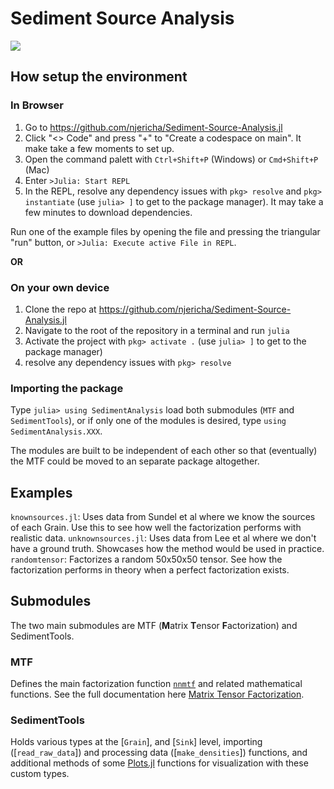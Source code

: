 # Sediment Source Analysis

<!---
comment text
[![](https://img.shields.io/badge/docs-stable-blue.svg)](https://njericha.github.io/SedimentAnalysis.jl/stable)



GitHub Actions : [![Build Status](https://github.com/JuliaLang/Example.jl/workflows/CI/badge.svg)](https://github.com/njericha/Sediment-Source-Analysis/actions?query=workflow%3ACI+branch%3Amaster)

AppVeyor: [![Build Status](https://ci.appveyor.com/api/projects/status/github/JuliaLang/Example.jl?branch=master&svg=true)](https://ci.appveyor.com/project/tkelman/example-jl/branch/master)

[![Coverage Status](https://coveralls.io/repos/JuliaLang/Example.jl/badge.svg?branch=master)](https://coveralls.io/r/JuliaLang/Example.jl?branch=master)
[![codecov.io](http://codecov.io/github/JuliaLang/Example.jl/coverage.svg?branch=master)](http://codecov.io/github/JuliaLang/Example.jl?branch=master)
--->

[![](https://img.shields.io/badge/docs-dev-blue.svg)](https://njericha.github.io/Sediment-Source-Analysis.jl/dev/)

## How setup the environment

### In Browser
1. Go to https://github.com/njericha/Sediment-Source-Analysis.jl
2. Click "<> Code" and press "+" to "Create a codespace on main". It make take a few moments to set up.
3. Open the command palett with `Ctrl+Shift+P` (Windows) or `Cmd+Shift+P` (Mac)
4. Enter `>Julia: Start REPL`
5. In the REPL, resolve any dependency issues with `pkg> resolve` and `pkg> instantiate` (use `julia> ]` to get to the package manager). It may take a few minutes to download dependencies.

Run one of the example files by opening the file and pressing the triangular "run" button, or `>Julia: Execute active File in REPL`.

**OR**
### On your own device
1. Clone the repo at https://github.com/njericha/Sediment-Source-Analysis.jl
2. Navigate to the root of the repository in a terminal and run `julia`
3. Activate the project with `pkg> activate .` (use `julia> ]` to get to the package manager)
4. resolve any dependency issues with `pkg> resolve`

### Importing the package
Type `julia> using SedimentAnalysis` load both submodules (`MTF` and `SedimentTools`), or if only one of the modules is desired, type `using SedimentAnalysis.XXX`.

The modules are built to be independent of each other so that (eventually) the MTF could be moved to an separate package altogether.

## Examples
`knownsources.jl`: Uses data from Sundel et al where we know the sources of each Grain. Use this to see how well the factorization performs with realistic data.
`unknownsources.jl`: Uses data from Lee et al where we don't have a ground truth. Showcases how the method would be used in practice.
`randomtensor`: Factorizes a random 50x50x50 tensor. See how the factorization performs in theory when a perfect factorization exists.

## Submodules
The two main submodules are MTF (**M**atrix **T**ensor **F**actorization) and SedimentTools.

### MTF
Defines the main factorization function [`nnmtf`](@ref) and related mathematical functions. See the full documentation here [Matrix Tensor Factorization](@ref).

### SedimentTools
Holds various types at the [`Grain`], and [`Sink`] level, importing ([`read_raw_data`]) and processing data ([`make_densities`]) functions, and additional methods of some [Plots.jl](https://docs.juliaplots.org/stable/) functions for visualization with these custom types.
